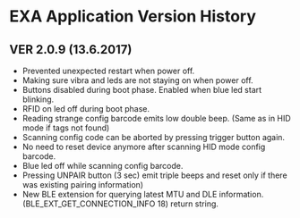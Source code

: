 # EXA Application Version History

## VER 2.0.9 (13.6.2017)

* Prevented unexpected restart when power off.
* Making sure vibra and leds are not staying on when power off.
* Buttons disabled during boot phase. Enabled when blue led start blinking.
* RFID on led off during boot phase.
* Reading strange config barcode emits low double beep. (Same as in HID mode if tags not found)
* Scanning config code can be aborted by pressing trigger button again.
* No need to reset device anymore after scanning HID mode config barcode. 
* Blue led off while scanning config barcode.
* Pressing UNPAIR button (3 sec) emit triple beeps and reset only if there was existing pairing information)
* New BLE extension for querying latest MTU and DLE information. (BLE_EXT_GET_CONNECTION_INFO 18) return string.

